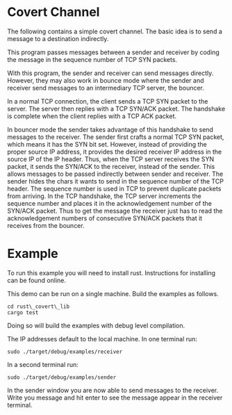Covert Channel
==============

The following contains a simple covert channel. The basic
idea is to send a message to a destination indirectly. 

This program passes messages between a sender and receiver
by coding the message in the sequence number of TCP
SYN packets.

With this program, the sender and receiver can send messages
directly. However, they may also work in bounce mode where the
sender and receiver send messages to an intermediary TCP
server, the bouncer. 

In a normal TCP connection, the client sends a TCP SYN 
packet to the server. The server then replies with a TCP 
SYN/ACK packet. The handshake is complete when the client 
replies with a TCP ACK packet. 

In bouncer mode the sender takes advantage of this handshake to send 
messages to the receiver. The sender first crafts a normal
TCP SYN packet, which means it has the SYN bit set.
However, instead of providing the proper source IP address,
it provides the desired receiver IP address in the source IP
of the IP header. Thus, when the TCP server receives the SYN 
packet, it sends the SYN/ACK to the receiver, instead of the 
sender. This allows messages to be passed indirectly between 
sender and receiver. The sender hides the chars it wants to 
send in the sequence number of the TCP header. The sequence 
number is used in TCP to prevent duplicate packets from 
arriving. In the TCP handshake, the TCP server increments 
the sequence number and places it in the acknowledgement
number of the SYN/ACK packet. Thus to get the message the
receiver just has to read the acknowledgement numbers of 
consecutive SYN/ACK packets that it receives from the 
bouncer.

# Example

To run this example you will need to install rust. 
Instructions for installing can be found online.

This demo can be run on a single machine. Build
the examples as follows.

```
cd rust\_covert\_lib
cargo test
```
Doing so will build the examples with debug level compilation.

The IP addresses default to the local machine. In one terminal
run:
```
sudo ./target/debug/examples/receiver
```

In a second terminal run:
```
sudo ./target/debug/examples/sender
```

In the sender window you are now able to send messages to the 
receiver. Write you message and hit enter to see the message 
appear in the receiver terminal.
